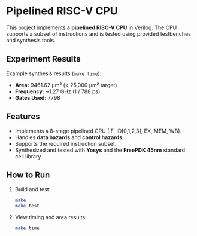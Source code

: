 # Pipelined RISC-V CPU

This project implements a **pipelined RISC-V CPU** in Verilog.
The CPU supports a subset of instructions and is tested using provided testbenches and synthesis tools.

## Experiment Results

Example synthesis results (`make time`):

* **Area:** 9461.62 µm² (< 25,000 µm² target)
* **Frequency:** \~1.27 GHz (1 / 788 ps)
* **Gates Used:** 7798

## Features

* Implements a 8-stage pipelined CPU (IF, ID[0,1,2,3], EX, MEM, WB).
* Handles **data hazards** and **control hazards**.
* Supports the required instruction subset.
* Synthesized and tested with **Yosys** and the **FreePDK 45nm** standard cell library.

## How to Run

1. Build and test:

   ```bash
   make
   make test
   ```
2. View timing and area results:

   ```bash
   make time
   ```
